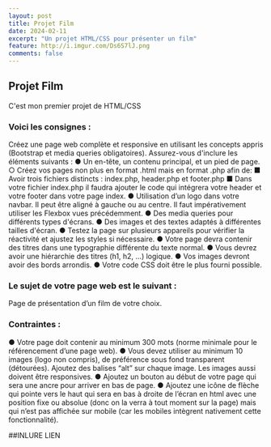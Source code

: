 ```yaml
---
layout: post
title: Projet Film
date: 2024-02-11
excerpt: "Un projet HTML/CSS pour présenter un film"
feature: http://i.imgur.com/Ds6S7lJ.png
comments: false
---
```


## Projet Film

C'est mon premier projet de HTML/CSS

### Voici les consignes :

Créez une page web complète et responsive en utilisant les concepts appris (Bootstrap et media queries obligatoires). Assurez-vous d'inclure les éléments suivants :
● Un en-tête, un contenu principal, et un pied de page.
○ Créez vos pages non plus en format .html mais en format .php afin de:
■ Avoir trois fichiers distincts : index.php, header.php et footer.php
■ Dans votre fichier index.php il faudra ajouter le code qui intégrera votre header et votre footer dans votre page index.
● Utilisation d’un logo dans votre navbar. Il peut être aligné à gauche ou au centre. Il faut impérativement utiliser les Flexbox vues précédemment.
● Des media queries pour différents types d'écrans.
● Des images et des textes adaptés à différentes tailles d'écran.
● Testez la page sur plusieurs appareils pour vérifier la réactivité et ajustez les styles si nécessaire.
● Votre page devra contenir des titres dans une typographie différente du texte normal.
● Vous devrez avoir une hiérarchie des titres (h1, h2, …) logique.
● Vos images devront avoir des bords arrondis.
● Votre code CSS doit être le plus fourni possible.

### Le sujet de votre page web est le suivant :

Page de présentation d’un film de votre choix.

### Contraintes :

● Votre page doit contenir au minimum 300 mots (norme minimale pour le référencement d’une page web).
● Vous devez utiliser au minimum 10 images (logo non compris), de préférence sous fond transparent (détourées). Ajoutez des balises “alt” sur chaque image. Les images aussi doivent être responsives.
● Ajoutez un bouton au début de votre page qui sera une ancre pour arriver en bas de page.
● Ajoutez une icône de flèche qui pointe vers le haut qui sera en bas à droite de l’écran en html avec une position fixe ou absolue (donc on la verra à tout moment sur la page) mais qui n’est pas affichée sur mobile (car les mobiles intègrent nativement cette fonctionnalité).

##INLURE LIEN
